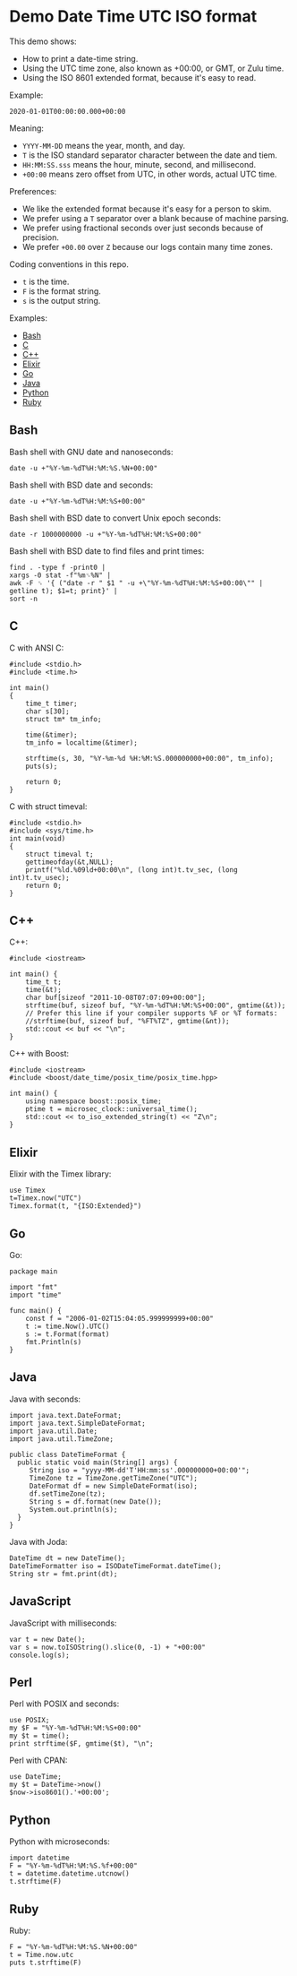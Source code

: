 # Demo Date Time UTC ISO format

This demo shows:

  * How to print a date-time string.
  * Using the UTC time zone, also known as +00:00, or GMT, or Zulu time.
  * Using the ISO 8601 extended format, because it's easy to read.

Example:

    2020-01-01T00:00:00.000+00:00

Meaning:

  * `YYYY-MM-DD` means the year, month, and day.
  * `T` is the ISO standard separator character between the date and tiem.
  * `HH:MM:SS.sss` means the hour, minute, second, and millisecond.
  * `+00:00` means zero offset from UTC, in other words, actual UTC time.

Preferences:

  * We like the extended format because it's easy for a person to skim.
  * We prefer using a `T` separator over a blank because of machine parsing.
  * We prefer using fractional seconds over just seconds because of precision.
  * We prefer `+00.00` over `Z` because our logs contain many time zones.
  
Coding conventions in this repo.

  * `t` is the time.
  * `F` is the format string.
  * `s` is the output string.
  
Examples:

  * <a href="#bash">Bash</a>
  * <a href="#c">C</a>
  * <a href="#cpp">C++</a>
  * <a href="#elixir">Elixir</a>
  * <a href="#go">Go</a>
  * <a href="#java">Java</a>      
  * <a href="#python">Python</a>
  * <a href="#ruby">Ruby</a>


<h2><a name="bash">Bash</a></h2>

Bash shell with GNU date and nanoseconds:

    date -u +"%Y-%m-%dT%H:%M:%S.%N+00:00"

Bash shell with BSD date and seconds:

    date -u +"%Y-%m-%dT%H:%M:%S+00:00"

Bash shell with BSD date to convert Unix epoch seconds:

    date -r 1000000000 -u +"%Y-%m-%dT%H:%M:%S+00:00"

Bash shell with BSD date to find files and print times:

    find . -type f -print0 | 
    xargs -0 stat -f"%m␟%N" |
    awk -F ␟ '{ ("date -r " $1 " -u +\"%Y-%m-%dT%H:%M:%S+00:00\"" | getline t); $1=t; print}' |
    sort -n


<h2><a name="c">C</a></h2>

C with ANSI C:

    #include <stdio.h>
    #include <time.h>
    
    int main()
    {
        time_t timer;
        char s[30];
        struct tm* tm_info;

        time(&timer);
        tm_info = localtime(&timer);

        strftime(s, 30, "%Y-%m-%d %H:%M:%S.000000000+00:00", tm_info);
        puts(s);

        return 0;
    }

C with struct timeval:

    #include <stdio.h>
    #include <sys/time.h>
    int main(void)
    {
        struct timeval t;
        gettimeofday(&t,NULL);
        printf("%ld.%09ld+00:00\n", (long int)t.tv_sec, (long int)t.tv_usec);
        return 0;
    }


<h2><a name="cpp">C++</a></h2>

C++:

    #include <iostream>

    int main() {
        time_t t;
        time(&t);
        char buf[sizeof "2011-10-08T07:07:09+00:00"];
        strftime(buf, sizeof buf, "%Y-%m-%dT%H:%M:%S+00:00", gmtime(&t));
        // Prefer this line if your compiler supports %F or %T formats:
        //strftime(buf, sizeof buf, "%FT%TZ", gmtime(&nt));
        std::cout << buf << "\n";
    }
    
C++ with Boost:

    #include <iostream>
    #include <boost/date_time/posix_time/posix_time.hpp>

    int main() {
        using namespace boost::posix_time;
        ptime t = microsec_clock::universal_time();
        std::cout << to_iso_extended_string(t) << "Z\n";
    }


<h2><a name="elixir">Elixir</a></h2>

Elixir with the Timex library:

    use Timex
    t=Timex.now("UTC") 
    Timex.format(t, "{ISO:Extended}")


<h2><a name="go">Go</a></h2>

Go:

    package main

    import "fmt"
    import "time"

    func main() {
        const f = "2006-01-02T15:04:05.999999999+00:00"
        t := time.Now().UTC()
        s := t.Format(format)
        fmt.Println(s)
    }


<h2><a name="Java">Java</a></h2>

Java with seconds:

    import java.text.DateFormat;
    import java.text.SimpleDateFormat;
    import java.util.Date;
    import java.util.TimeZone;

    public class DateTimeFormat {
      public static void main(String[] args) {
         String iso = "yyyy-MM-dd'T'HH:mm:ss'.000000000+00:00'";
         TimeZone tz = TimeZone.getTimeZone("UTC");
         DateFormat df = new SimpleDateFormat(iso);
         df.setTimeZone(tz);
         String s = df.format(new Date());
         System.out.println(s);
      }
    }

Java with Joda:

    DateTime dt = new DateTime();
    DateTimeFormatter iso = ISODateTimeFormat.dateTime();
    String str = fmt.print(dt);


<h2><a name="JavaScript">JavaScript</a></h2>

JavaScript with milliseconds:

    var t = new Date();
    var s = now.toISOString().slice(0, -1) + "+00:00"
    console.log(s);


<h2><a name="perl">Perl</a></h2>

Perl with POSIX and seconds:

    use POSIX;
    my $F = "%Y-%m-%dT%H:%M:%S+00:00"
    my $t = time();
    print strftime($F, gmtime($t), "\n";

Perl with CPAN:

    use DateTime;
    my $t = DateTime->now()
    $now->iso8601().'+00:00';


<h2><a name="python">Python</a></h2>

Python with microseconds:

    import datetime
    F = "%Y-%m-%dT%H:%M:%S.%f+00:00" 
    t = datetime.datetime.utcnow()
    t.strftime(F)


<h2><a name="ruby">Ruby</a></h2>

Ruby:

    F = "%Y-%m-%dT%H:%M:%S.%N+00:00"
    t = Time.now.utc
    puts t.strftime(F)
